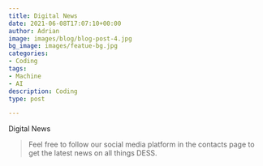 ```yaml
---
title: Digital News
date: 2021-06-08T17:07:10+00:00
author: Adrian
image: images/blog/blog-post-4.jpg
bg_image: images/featue-bg.jpg
categories:
- Coding
tags:
- Machine
- AI
description: Coding
type: post

---
```

Digital News

> Feel free to follow our social media platform in the contacts page to get the latest news on all things DESS.